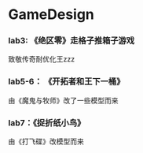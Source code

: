 # GameDesign
### lab3: 《绝区零》走格子推箱子游戏
致敬传奇耐优化王zzz
### lab5-6： 《开拓者和王下一桶》
由《魔鬼与牧师》改了一些模型而来
### lab7：《捉折纸小鸟》
由《打飞碟》改模型而来
